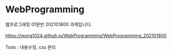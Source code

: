 # WebProgramming
웹프로그래밍 01분반 202101800 과제입니다.<br/><br/>
https://jeong1024.github.io/WebProgramming/WebProgramming_202101800<br/><br/>
Todo : 내용수정, css 분리
